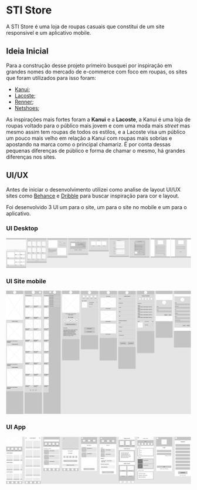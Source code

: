 # STI Store

A STI Store é uma loja de roupas casuais que constitui de um site responsivel e um aplicativo mobile.

## Ideia Inicial

Para a construção desse projeto primeiro busquei por inspiração em grandes nomes do mercado de e-commerce com foco em roupas, os sites que foram utilizados para isso foram:
* [Kanui](https://www.kanui.com.br/);
* [Lacoste](https://www.lacoste.com/br/);
* [Renner](https://www.lojasrenner.com.br/);
* [Netshoes](https://www.netshoes.com.br/);

As inspirações mais fortes foram a **Kanui** e a **Lacoste**, a Kanui é uma loja de roupas voltado para o público mais jovem e com uma moda mais *street* mas mesmo assim tem roupas de todos os estilos, e a Lacoste visa um público um pouco mais velho em relação a Kanui com roupas mais sobrias e apostando na marca como o principal chamariz. 
É por conta dessas pequenas diferenças de público e forma de chamar o mesmo, há grandes diferenças nos sites.

## UI/UX

Antes de iniciar o desenvolvimento utilizei como analise de layout UI/UX sites como [Behance](https://www.behance.net/) e [Dribble](https://dribbble.com/) para buscar inspiração para cor e layout.

Foi desenvolvido 3 UI um para o site, um para o site no mobile e um para o aplicativo.

### UI Desktop

![UI Desktop full flux](https://github.com/GabrielStima/stistore/blob/main/Design/UI/lowFidelity/Site/UI%20Site.png)

### UI Site mobile

![UI Site mobile full flux](https://github.com/GabrielStima/stistore/blob/main/Design/UI/lowFidelity/Mobile/UI%20Site%20Mobile.png)

### UI App

![UI App full flux](https://github.com/GabrielStima/stistore/blob/main/Design/UI/lowFidelity/App/UI%20App.png)

